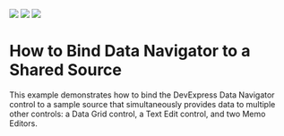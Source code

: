 <!-- default badges list -->
![](https://img.shields.io/endpoint?url=https://codecentral.devexpress.com/api/v1/VersionRange/162306836/17.2.3%2B)
[![](https://img.shields.io/badge/Open_in_DevExpress_Support_Center-FF7200?style=flat-square&logo=DevExpress&logoColor=white)](https://supportcenter.devexpress.com/ticket/details/T830488)
[![](https://img.shields.io/badge/📖_How_to_use_DevExpress_Examples-e9f6fc?style=flat-square)](https://docs.devexpress.com/GeneralInformation/403183)
<!-- default badges end -->
# How to Bind Data Navigator to a Shared Source

This example demonstrates how to bind the DevExpress Data Navigator control to a sample source that simultaneously provides data to multiple other controls: a Data Grid control, a Text Edit control, and two Memo Editors.
